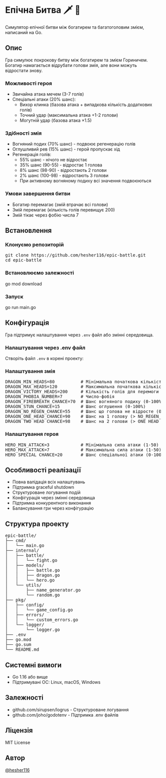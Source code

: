 # Епічна Битва 🗡️ 🐉

Симулятор епічної битви між богатирем та багатоголовим змієм, написаний на Go.

## Опис

Гра симулює покрокову битву між богатирем та змієм Гориничем. Богатир намагається відрубати голови змія, але вони можуть відростати знову. 

### Можливості героя
- Звичайна атака мечем (3-7 голів)
- Спеціальні атаки (20% шанс):
  - Вихор клинка (базова атака + випадкова кількість додаткових голів)
  - Точний удар (максимальна атака +1-2 голови)
  - Могутній удар (базова атака ×1.5)

### Здібності змія
- Вогняний подих (70% шанс) - подвоює регенерацію голів
- Оглушливий рев (15% шанс) - герой пропускає хід
- Регенерація голів:
  - 55% шанс - нічого не відростає
  - 35% шанс (90-55) - відростає 1 голова
  - 8% шанс (98-90) - відростають 2 голови
  - 2% шанс (100-98) - відростають 3 голови
  - При активному вогняному подиху всі значення подвоюються

### Умови завершення битви
- Богатир перемагає (змій втрачає всі голови)
- Змій перемагає (кількість голів перевищує 200)
- Змій тікає через фобію числа 7

## Встановлення

### Клонуємо репозиторій
<pre>git clone https://github.com/hesher116/epic-battle.git
cd epic-battle</pre>

### Встановлюємо залежності
go mod download

### Запуск

go run main.go

## Конфігурація

Гра підтримує налаштування через `.env` файл або змінні середовища.

### Налаштування через .env файл

Створіть файл `.env` в корені проекту:

### Налаштування змія
<pre>DRAGON_MIN_HEADS=80          # Мінімальна початкова кількість голів (1-1000)
DRAGON_MAX_HEADS=120         # Максимальна початкова кількість голів (1-1000)
DRAGON_VICTORY_HEADS=200     # Кількість голів для перемоги
DRAGON_PHOBIA_NUMBER=7       # Число-фобія
DRAGON_FIREBREATH_CHANCE=70  # Шанс вогняного подиху (0-100%)
DRAGON_STUN_CHANCE=15        # Шанс оглушення (0-100%)
DRAGON_NO_REGEN_CHANCE=55    # Шанс що голова не відросте (0-100%)
DRAGON_ONE_HEAD_CHANCE=90    # Шанс на 1 голову (> NO_REGEN_CHANCE)
DRAGON_TWO_HEAD_CHANCE=98    # Шанс на 2 голови (> ONE_HEAD_CHANCE)</pre>

### Налаштування героя
<pre>HERO_MIN_ATTACK=3            # Мінімальна сила атаки (1-50)
HERO_MAX_ATTACK=7            # Максимальна сила атаки (1-50)
HERO_SPECIAL_CHANCE=20       # Шанс спеціальної атаки (0-100%)</pre>

## Особливості реалізації

- Повна валідація всіх налаштувань
- Підтримка graceful shutdown
- Структуроване логування подій
- Конфігурація через змінні середовища
- Підтримка конкурентного виконання
- Балансування гри через конфігурацію

## Структура проекту

<pre>epic-battle/
├── cmd/
│   └── main.go
├── internal/
│   ├── battle/
│   │   └── fight.go
│   ├── models/
│   │   ├── battle.go
│   │   ├── dragon.go
│   │   └── hero.go
│   └── utils/
│       ├── name_generator.go
│       └── random.go
├── pkg/
│   ├── config/
│   │   └── game_config.go
│   ├── errors/
│   │   └── custom_errors.go
│   └── logger/
│       └── logger.go
├── .env
├── go.mod
├── go.sum
└── README.md</pre>

## Системні вимоги

- Go 1.16 або вище
- Підтримувані ОС: Linux, macOS, Windows

## Залежності

- github.com/sirupsen/logrus - Структуроване логування
- github.com/joho/godotenv - Підтримка .env файлів

## Ліцензія

MIT License

## Автор

[@hesher116](https://github.com/hesher116)